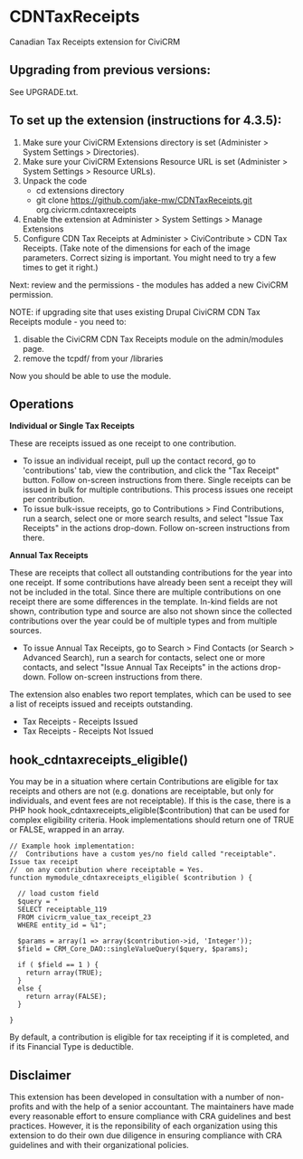 CDNTaxReceipts
==============

Canadian Tax Receipts extension for CiviCRM

Upgrading from previous versions:
------------
See UPGRADE.txt.

To set up the extension (instructions for 4.3.5):
------------

1. Make sure your CiviCRM Extensions directory is set (Administer > System Settings > Directories).
2. Make sure your CiviCRM Extensions Resource URL is set (Administer > System Settings > Resource URLs).
3. Unpack the code
    - cd extensions directory
    - git clone https://github.com/jake-mw/CDNTaxReceipts.git org.civicrm.cdntaxreceipts
4. Enable the extension at Administer > System Settings > Manage Extensions
5. Configure CDN Tax Receipts at Administer > CiviContribute > CDN Tax Receipts. (Take note of the dimensions for each of the image parameters. Correct sizing is important. You might need to try a few times to get it right.)

Next: review and the permissions - the modules has added a new CiviCRM permission.

NOTE: if upgrading site that uses existing Drupal CiviCRM CDN Tax Receipts module - you need to:
1. disable the CiviCRM CDN Tax Receipts module on the admin/modules page.
2. remove the tcpdf/ from your /libraries

Now you should be able to use the module.

Operations
------------
**Individual or Single Tax Receipts**

These are receipts issued as one receipt to one contribution.
- To issue an individual receipt, pull up the contact record, go to 'contributions' tab, view the contribution, and click the "Tax Receipt" button. Follow on-screen instructions from there.
Single receipts can be issued in bulk for multiple contributions. This process issues one receipt per contribution.
- To issue bulk-issue receipts, go to Contributions > Find Contributions, run a search, select one or more search results, and select "Issue Tax Receipts" in the actions drop-down. Follow on-screen instructions from there.

**Annual Tax Receipts**

These are receipts that collect all outstanding contributions for the year into one receipt. If some contributions have already been sent a receipt they will not be included in the total. 
Since there are multiple contributions on one receipt there are some differences in the template. In-kind fields are not shown, contribution type and source are also not shown since the collected contributions over the year could be of multiple types and from multiple sources.

- To issue Annual Tax Receipts, go to Search > Find Contacts (or Search > Advanced Search), run a search for contacts, select one or more contacts, and select "Issue Annual Tax Receipts" in the actions drop-down. Follow on-screen instructions from there.

The extension also enables two report templates, which can be used to see a list of receipts issued and receipts outstanding.

- Tax Receipts - Receipts Issued
- Tax Receipts - Receipts Not Issued


hook_cdntaxreceipts_eligible()
------------

You may be in a situation where certain Contributions are eligible for tax receipts and others are not (e.g. donations are receiptable, but only for individuals, and event fees are not receiptable). If this is the case, there is a PHP hook hook_cdntaxreceipts_eligible($contribution) that can be used for complex eligibility criteria. Hook implementations should return one of TRUE or FALSE, wrapped in an array.

    // Example hook implementation:
    //  Contributions have a custom yes/no field called "receiptable". Issue tax receipt
    //  on any contribution where receiptable = Yes.
    function mymodule_cdntaxreceipts_eligible( $contribution ) {

      // load custom field
      $query = "
      SELECT receiptable_119
      FROM civicrm_value_tax_receipt_23
      WHERE entity_id = %1";

      $params = array(1 => array($contribution->id, 'Integer'));
      $field = CRM_Core_DAO::singleValueQuery($query, $params);

      if ( $field == 1 ) {
        return array(TRUE);
      }
      else {
        return array(FALSE);
      }

    }

By default, a contribution is eligible for tax receipting if it is completed, and if its Financial Type is deductible.

Disclaimer
------------

This extension has been developed in consultation with a number of non-profits and with the help of a senior accountant. The maintainers have made every reasonable effort to ensure compliance with CRA guidelines and best practices. However, it is the reponsibility of each organization using this extension to do their own due diligence in ensuring compliance with CRA guidelines and with their organizational policies.
